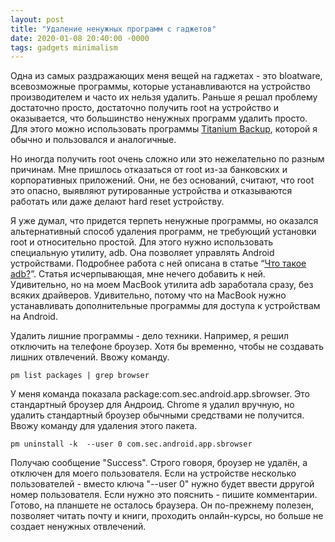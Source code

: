 ```yaml
---
layout: post
title: "Удаление ненужных программ с гаджетов"
date: 2020-01-08 20:40:00 -0000
tags: gadgets minimalism
---
```


Одна из самых раздражающих меня вещей на гаджетах - это bloatware, всевозможные программы, которые устанавливаются на устройство производителем и часто их нельзя удалить. Раньше я решал проблему достаточно просто, достаточно получить root на устройство и оказывается, что большинство ненужных программ удалить просто. Для этого можно использовать программы [Titanium Backup](https://play.google.com/store/apps/details?id=com.keramidas.TitaniumBackup&hl=en), которой я обычно и пользовался и аналогичные.

Но иногда получить root очень сложно или это нежелательно по разным причинам. Мне пришлось отказаться от root из-за банковских и корпоративных приложений. Они, не без оснований, считают, что root это опасно, выявляют рутированные устройства и отказываются работать или даже делают hard reset устройству.

Я уже думал, что придется терпеть ненужные программы, но оказался альтернативный способ удаления программ, не требующий установки root и относительно простой. Для этого нужно использовать специальную утилиту, adb. Она позволяет управлять Android устройствами. Подробнее работа с ней описана в статье “[Что такое adb?](https://4pda.ru/forum/index.php?showtopic=383300)”. Статья исчерпывающая, мне нечего добавить к ней. Удивительно, но на моем MacBook утилита adb заработала сразу, без всяких драйверов. Удивительно, потому что на MacBook нужно устанавливать дополнительные программы для доступа к устройствам на Android. 

Удалить лишние программы - дело техники. Например, я решил отключить на телефоне броузер. Хотя бы временно, чтобы не создавать лишних отвлечений. Ввожу команду.

    pm list packages | grep browser

У меня команда показала package:com.sec.android.app.sbrowser. Это стандартный броузер для Андроид. Chrome я удалил вручную, но удалить стандартный броузер обычными средствами не получится. Ввожу команду для удаления этого пакета.

    pm uninstall -k  --user 0 com.sec.android.app.sbrowser

Получаю сообщение "Success". Строго говоря, броузер не удалён, а отключен для моего пользователя. Если на устройстве несколько пользователей - вместо ключа "--user 0" нужно будет ввести дрругой номер пользователя. Если нужно это пояснить - пишите комментарии. Готово, на планшете не осталось браузера. Он по-прежнему полезен, позволяет читать почту и книги, проходить онлайн-курсы, но больше не создает ненужных отвлечений.